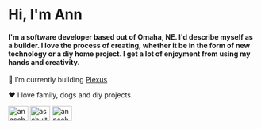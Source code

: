 # Hi, I'm Ann
#### I'm a software developer based out of Omaha, NE. I'd describe myself as a builder. I love the process of creating, whether it be in the form of new technology or a diy home project. I get a lot of enjoyment from using my hands and creativity.

🧱 I’m currently building  [Plexus](https://plexusaero.space/)

❤️ I love family, dogs and diy projects.


<p align="left">
<a href="https://linkedin.com/in/annschulte" target="blank"><img align="center" src="https://raw.githubusercontent.com/rahuldkjain/github-profile-readme-generator/master/src/images/icons/Social/linked-in-alt.svg" alt="annschulte" height="30" width="40" /></a>
<a href="https://codesandbox.com/aschulte1919" target="blank"><img align="center" src="https://raw.githubusercontent.com/rahuldkjain/github-profile-readme-generator/master/src/images/icons/Social/codesandbox.svg" alt="aschulte1919" height="30" width="40" /></a>
<a href="https://instagram.com/annschulte" target="blank"><img align="center" src="https://raw.githubusercontent.com/rahuldkjain/github-profile-readme-generator/master/src/images/icons/Social/instagram.svg" alt="annschulte" height="30" width="40" /></a>
</p>
